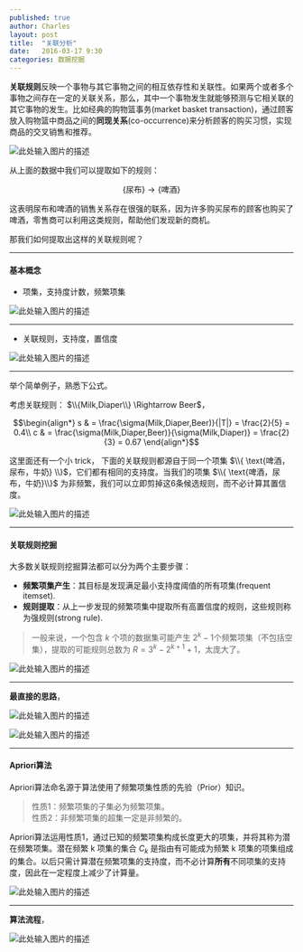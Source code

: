 ```yaml
---
published: true
author: Charles
layout: post
title:  "关联分析"
date:   2016-03-17 9:30
categories: 数据挖掘
---
```



**关联规则**反映一个事物与其它事物之间的相互依存性和关联性。如果两个或者多个事物之间存在一定的关联关系，那么，其中一个事物发生就能够预测与它相关联的其它事物的发生。比如经典的购物篮事务(market basket transaction)，通过顾客放入购物篮中商品之间的**同现关系**(co-occurrence)来分析顾客的购买习惯，实现商品的交叉销售和推荐。 

![此处输入图片的描述][1]

从上面的数据中我们可以提取如下的规则：

$$\{ \text{尿布} \} \rightarrow \{ \text{啤酒} \} $$

这表明尿布和啤酒的销售关系存在很强的联系，因为许多购买尿布的顾客也购买了啤酒，零售商可以利用这类规则，帮助他们发现新的商机。

那我们如何提取出这样的关联规则呢？

----------

#### 基本概念
- 项集，支持度计数，频繁项集

![此处输入图片的描述][2]


----------


- 关联规则，支持度，置信度

![此处输入图片的描述][3]


----------


举个简单例子，熟悉下公式。

考虑关联规则： $\\{Milk,Diaper\\} \Rightarrow Beer$，

$$\begin{align*}
s & = \frac{\sigma(Milk,Diaper,Beer)}{|T|} = \frac{2}{5} = 0.4\\
c & = \frac{\sigma(Milk,Diaper,Beer)}{\sigma(Milk,Diaper)} = \frac{2}{3} = 0.67
\end{align*}$$

这里面还有一个小 trick， 下面的关联规则都源自于同一个项集 $\\{ \text{啤酒，尿布，牛奶} \\}$，它们都有相同的支持度。当我们的项集 $\\{ \text{啤酒，尿布，牛奶}\\}$ 为非频繁，我们可以立即剪掉这6条候选规则，而不必计算其置信度。

![此处输入图片的描述][4]

----------

#### 关联规则挖掘
大多数关联规则挖掘算法都可以分为两个主要步骤：

- **频繁项集产生**：其目标是发现满足最小支持度阈值的所有项集(frequent itemset).
- **规则提取**：从上一步发现的频繁项集中提取所有高置信度的规则，这些规则称为强规则(strong rule).

> 一般来说，一个包含 $k$ 个项的数据集可能产生 $2^k-1$个频繁项集（不包括空集），提取的可能规则总数为 $R = 3^k-2^{k+1}+1$，太庞大了。

![此处输入图片的描述][5]

----------

**最直接的思路**，

![此处输入图片的描述][6]

![此处输入图片的描述][7]

----------

#### Apriori算法
Apriori算法命名源于算法使用了频繁项集性质的先验（Prior）知识。 

> 性质1：频繁项集的子集必为频繁项集。    
性质2：非频繁项集的超集一定是非频繁的。 

Apriori算法运用性质1，通过已知的频繁项集构成长度更大的项集，并将其称为潜在频繁项集。潜在频繁 k 项集的集合 $C_k$ 是指由有可能成为频繁 k 项集的项集组成的集合。以后只需计算潜在频繁项集的支持度，而不必计算**所有**不同项集的支持度，因此在一定程度上减少了计算量。 

![此处输入图片的描述][8]

----------

**算法流程**，

![此处输入图片的描述][9]


  [1]: http://7xjbdi.com1.z0.glb.clouddn.com/2016-03-21_195111.png?imageView2/2/w/400
  [2]: http://7xjbdi.com1.z0.glb.clouddn.com/2016-03-21_212028.png
  [3]: http://7xjbdi.com1.z0.glb.clouddn.com/2016-03-21_212722.png
  [4]: http://7xjbdi.com1.z0.glb.clouddn.com/2016-03-21_213839.png
  [5]: http://7xjbdi.com1.z0.glb.clouddn.com/2016-03-21_220257.png?imageView2/2/w/400
  [6]: http://7xjbdi.com1.z0.glb.clouddn.com/2016-03-21_220925.png
  [7]: http://7xjbdi.com1.z0.glb.clouddn.com/2016-03-21_220800.png?imageView2/2/w/400
  [8]: http://7xjbdi.com1.z0.glb.clouddn.com/2016-03-21_222200.png
  [9]: http://7xjbdi.com1.z0.glb.clouddn.com/2016-03-21_222836.png